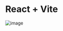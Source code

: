 # React + Vite
![image](https://github.com/user-attachments/assets/9759b975-3be5-463c-a8a0-a9ece34c3f61)
